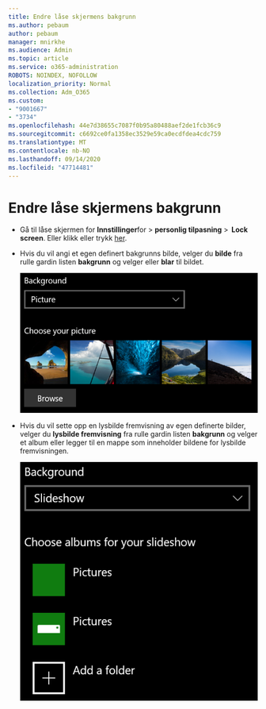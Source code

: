 ```yaml
---
title: Endre låse skjermens bakgrunn
ms.author: pebaum
author: pebaum
manager: mnirkhe
ms.audience: Admin
ms.topic: article
ms.service: o365-administration
ROBOTS: NOINDEX, NOFOLLOW
localization_priority: Normal
ms.collection: Adm_O365
ms.custom:
- "9001667"
- "3734"
ms.openlocfilehash: 44e7d38655c7087f0b95a80488aef2de1fcb36c9
ms.sourcegitcommit: c6692ce0fa1358ec3529e59ca0ecdfdea4cdc759
ms.translationtype: MT
ms.contentlocale: nb-NO
ms.lasthandoff: 09/14/2020
ms.locfileid: "47714481"
---
```

# <a name="change-your-lock-screen-background"></a>Endre låse skjermens bakgrunn

- Gå til låse skjermen for **Innstillinger**for  >  **personlig tilpasning**  >  **Lock screen**. Eller klikk eller trykk [her](ms-settings:lockscreen?activationSource=GetHelp).

- Hvis du vil angi et egen definert bakgrunns bilde, velger du **bilde** fra rulle gardin listen **bakgrunn** og velger eller **blar** til bildet.

  ![Angi et egen definert bakgrunns bilde.](media/set-custom-background-pic.png)

- Hvis du vil sette opp en lysbilde fremvisning av egen definerte bilder, velger du **lysbilde fremvisning** fra rulle gardin listen **bakgrunn** og velger et album eller legger til en mappe som inneholder bildene for lysbilde fremvisningen.

  ![Sette opp en lysbilde fremvisning av egen definerte bilder.](media/set-up-slideshow-background.png)

